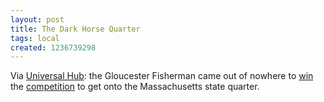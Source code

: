```yaml
---
layout: post
title: The Dark Horse Quarter
tags: local
created: 1236739298
---
```

Via [Universal Hub](http://www.universalhub.com/node/23677):  the Gloucester Fisherman came out of nowhere to [win](http://home.wickedlocal.com/2009/03/05/gloucester-fisherman-kicks-other-historical-sites-butts/) the [competition](http://www.mcdemarco.net/node/563) to get onto the Massachusetts state quarter.
